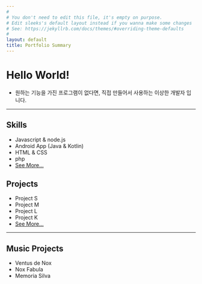 ```yaml
---
#
# You don't need to edit this file, it's empty on purpose.
# Edit sleeks's default layout instead if you wanna make some changes
# See: https://jekyllrb.com/docs/themes/#overriding-theme-defaults
#
layout: default
title: Portfolio Summary
---
```


# Hello World!
* 원하는 기능을 가진 프로그램이 없다면, 직접 만들어서 사용하는 이상한 개발자 입니다.

***

<!--SPLIT_POINT-->

## Skills
* Javascript & node.js
* Android App (Java & Kotlin)
* HTML & CSS
* php
* [See More...]({{site.baseurl}}/skills)

<!--SPLIT_POINT-->

## Projects
* Project S
* Project M
* Project L
* Project K
* [See More...]({{site.baseurl}}/projects)

<!--SPLIT_POINT-->

***

## Music Projects
* Ventus de Nox
* Nox Fabula
* Memoria Silva